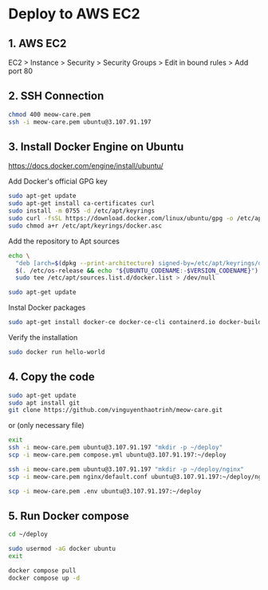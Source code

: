 # Deploy to AWS EC2

## 1. AWS EC2

EC2 > Instance > Security > Security Groups > Edit in bound rules > Add port 80

## 2. SSH Connection

```bash
chmod 400 meow-care.pem
ssh -i meow-care.pem ubuntu@3.107.91.197
```

## 3. Install Docker Engine on Ubuntu

<https://docs.docker.com/engine/install/ubuntu/>

Add Docker's official GPG key

```bash
sudo apt-get update
sudo apt-get install ca-certificates curl
sudo install -m 0755 -d /etc/apt/keyrings
sudo curl -fsSL https://download.docker.com/linux/ubuntu/gpg -o /etc/apt/keyrings/docker.asc
sudo chmod a+r /etc/apt/keyrings/docker.asc
```

Add the repository to Apt sources

```bash
echo \
  "deb [arch=$(dpkg --print-architecture) signed-by=/etc/apt/keyrings/docker.asc] https://download.docker.com/linux/ubuntu \
  $(. /etc/os-release && echo "${UBUNTU_CODENAME:-$VERSION_CODENAME}") stable" | \
  sudo tee /etc/apt/sources.list.d/docker.list > /dev/null

sudo apt-get update
```

Instal Docker packages

```bash
sudo apt-get install docker-ce docker-ce-cli containerd.io docker-buildx-plugin docker-compose-plugin
```

Verify the installation

```bash
sudo docker run hello-world
```

## 4. Copy the code

```bash
sudo apt-get update
sudo apt install git
git clone https://github.com/vinguyenthaotrinh/meow-care.git
```

or (only necessary file)

```bash
exit
ssh -i meow-care.pem ubuntu@3.107.91.197 "mkdir -p ~/deploy"
scp -i meow-care.pem compose.yml ubuntu@3.107.91.197:~/deploy

ssh -i meow-care.pem ubuntu@3.107.91.197 "mkdir -p ~/deploy/nginx"
scp -i meow-care.pem nginx/default.conf ubuntu@3.107.91.197:~/deploy/nginx/

scp -i meow-care.pem .env ubuntu@3.107.91.197:~/deploy
```

## 5. Run Docker compose

```bash
cd ~/deploy

sudo usermod -aG docker ubuntu
exit

docker compose pull
docker compose up -d
```
